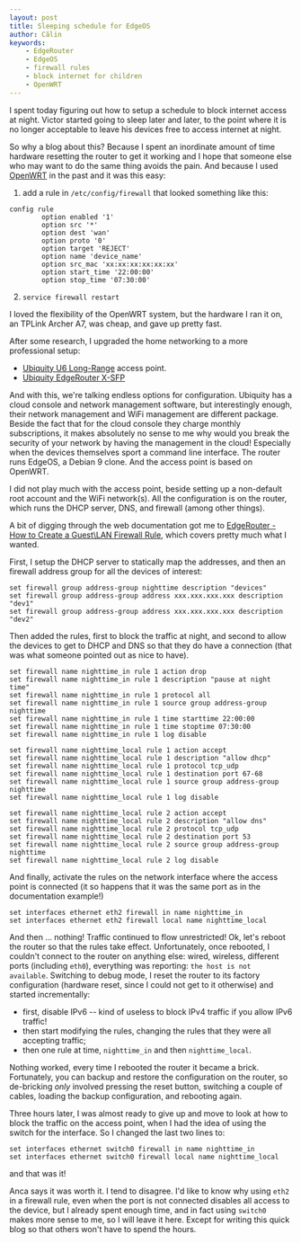 ```yaml
---
layout: post
title: Sleeping schedule for EdgeOS
author: Călin
keywords:
    - EdgeRouter
    - EdgeOS
    - firewall rules
    - block internet for children
    - OpenWRT
---
```


I spent today figuring out how to setup a schedule to block internet access at night. Victor started going to sleep later and later, to the point where it is no longer acceptable to leave his devices free to access internet at night.

So why a blog about this? Because I spent an inordinate amount of time hardware resetting the router to get it working and I hope that someone else who may want to do the same thing avoids the pain. And because I used [OpenWRT](https://openwrt.org/docs/guide-user/firewall/firewall_configuration) in the past and it was this easy:

1. add a rule in `/etc/config/firewall` that looked something like this:
```
config rule
        option enabled '1'
        option src '*'
        option dest 'wan'
        option proto '0'
        option target 'REJECT'
        option name 'device_name'
        option src_mac 'xx:xx:xx:xx:xx:xx'
        option start_time '22:00:00'
        option stop_time '07:30:00'
```

2. `service firewall restart`

I loved the flexibility of the OpenWRT system, but the hardware I ran it on, an TPLink Archer A7, was cheap, and gave up pretty fast.

After some research, I upgraded the home networking to a more professional setup:

- [Ubiquity U6 Long-Range](https://store.ui.com/products/u6-lr-us) access point.
- [Ubiquity EdgeRouter X-SFP](https://store.ui.com/collections/operator-edgemax-routers/products/edgerouter-x-sfp)

And with this, we're talking endless options for configuration. Ubiquity has a cloud console and network management software, but interestingly enough, their network management and WiFi management are different package. Beside the fact that for the cloud console they charge monthly subscriptions, it makes absolutely no sense to me why would you break the security of your network by having the management in the cloud! Especially when the devices themselves sport a command line interface. The router runs EdgeOS, a Debian 9 clone. And the access point is based on OpenWRT.

I did not play much with the access point, beside setting up a non-default root account and the WiFi network(s). All the configuration is on the router, which runs the DHCP server, DNS, and firewall (among other things).

A bit of digging through the web documentation got me to
[EdgeRouter - How to Create a Guest\LAN Firewall Rule](https://help.ui.com/hc/en-us/articles/218889067), which covers pretty much what I wanted.

First, I setup the DHCP server to statically map the addresses, and then an firewall address group for all the devices of interest:

```
set firewall group address-group nighttime description "devices"
set firewall group address-group address xxx.xxx.xxx.xxx description "dev1"
set firewall group address-group address xxx.xxx.xxx.xxx description "dev2"
```

Then added the rules, first to block the traffic at night, and second to allow the devices to get to DHCP and DNS so that they do have a connection (that was what someone pointed out as nice to have).

```
set firewall name nighttime_in rule 1 action drop
set firewall name nighttime_in rule 1 description "pause at night time"
set firewall name nighttime_in rule 1 protocol all
set firewall name nighttime_in rule 1 source group address-group nighttime
set firewall name nighttime_in rule 1 time starttime 22:00:00
set firewall name nighttime_in rule 1 time stoptime 07:30:00
set firewall name nighttime_in rule 1 log disable

set firewall name nighttime_local rule 1 action accept
set firewall name nighttime_local rule 1 description "allow dhcp"
set firewall name nighttime_local rule 1 protocol tcp_udp
set firewall name nighttime_local rule 1 destination port 67-68
set firewall name nighttime_local rule 1 source group address-group nighttime
set firewall name nighttime_local rule 1 log disable

set firewall name nighttime_local rule 2 action accept
set firewall name nighttime_local rule 2 description "allow dns"
set firewall name nighttime_local rule 2 protocol tcp_udp
set firewall name nighttime_local rule 2 destination port 53
set firewall name nighttime_local rule 2 source group address-group nighttime
set firewall name nighttime_local rule 2 log disable
```

And finally, activate the rules on the network interface where the access point is connected (it so happens that it was the same port as in the documentation example!)
```
set interfaces ethernet eth2 firewall in name nighttime_in
set interfaces ethernet eth2 firewall local name nighttime_local
```

And then ... nothing! Traffic continued to flow unrestricted! Ok, let's reboot the router so that the rules take effect. Unfortunately, once rebooted, I couldn't connect to the router on anything else: wired, wireless, different ports (including `eth0`), everything was reporting: `the host is not available`.
Switching to debug mode, I reset the router to its factory configuration (hardware reset, since I could not get to it otherwise) and started incrementally:

- first, disable IPv6 -- kind of useless to block IPv4 traffic if you allow IPv6 traffic!
- then start modifying the rules, changing the rules that they were all accepting traffic;
- then one rule at time, `nighttime_in` and then `nighttime_local`.

Nothing worked, every time I rebooted the router it became a brick. Fortunately, you can backup and restore the configuration on the router, so de-bricking _only_ involved pressing the reset button, switching a couple of cables, loading the backup configuration, and rebooting again.

Three hours later, I was almost ready to give up and move to look at how to block the traffic on the access point, when I had the idea of using the switch for the interface. So I changed the last two lines to:

<div class="language-plaintext highlighter-rouge"><pre class="highlight"><code>set interfaces ethernet <span class="red">switch0</span> firewall in name nighttime_in
set interfaces ethernet <span class="red">switch0</span> firewall local name nighttime_local
</code></pre></div>

and that was it!

Anca says it was worth it. I tend to disagree. I'd like to know why using `eth2` in a firewall rule, even when the port is not connected disables all access to the device, but I already spent enough time, and in fact using `switch0` makes more sense to me, so I will leave it here. Except for writing this quick blog so that others won't have to spend the hours.






